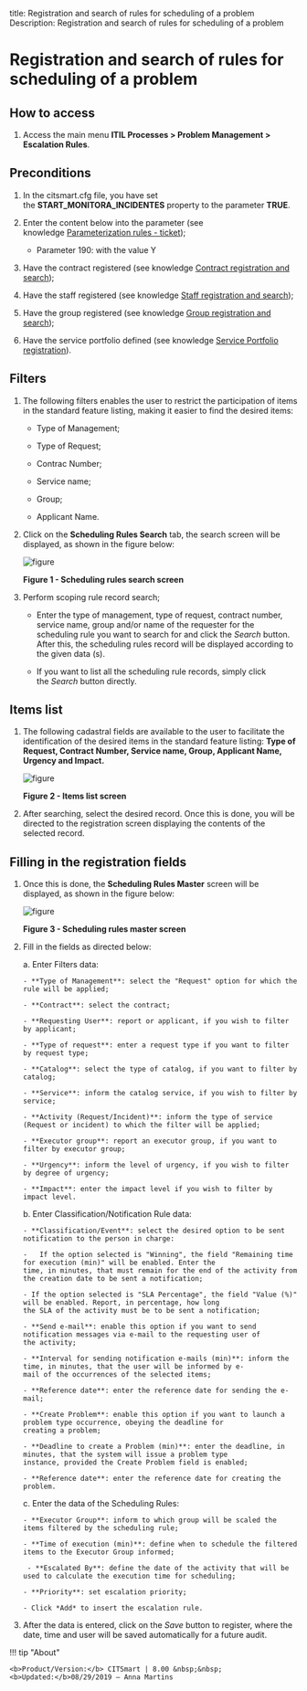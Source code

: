 title: Registration and search of rules for scheduling of a problem
Description: Registration and search of rules for scheduling of a problem

# Registration and search of rules for scheduling of a problem

How to access
-------------

1.  Access the main menu **ITIL Processes > Problem Management > Escalation
    Rules**.

Preconditions
-------------

1.  In the citsmart.cfg file, you have set
    the **START_MONITORA_INCIDENTES** property to the parameter **TRUE**.

2.  Enter the content below into the parameter (see knowledge [Parameterization
    rules - ticket][1]);

    -  Parameter 190: with the value Y

3.  Have the contract registered (see knowledge [Contract registration and
    search][2]);

4.  Have the staff registered (see knowledge [Staff registration and
    search][3]);

5.  Have the group registered (see knowledge [Group registration and
    search][4]);

6.  Have the service portfolio defined (see knowledge [Service Portfolio
    registration][5]).

Filters
-------

1.  The following filters enables the user to restrict the participation of
    items in the standard feature listing, making it easier to find the desired
    items:

    - Type of Management;

    - Type of Request;

    - Contrac Number;

    - Service name;

    - Group;

    - Applicant Name.

2.  Click on the **Scheduling Rules Search** tab, the search screen will be
    displayed, as shown in the figure below:

    ![figure](images/escalation-1.png)

    **Figure 1 - Scheduling rules search screen**

3.  Perform scoping rule record search;

    -   Enter the type of management, type of request, contract number, service
        name, group and/or name of the requester for the scheduling rule you
        want to search for and click the *Search* button. After this, the
        scheduling rules record will be displayed according to the given data
        (s).

    -   If you want to list all the scheduling rule records, simply click
        the *Search* button directly.

Items list
----------

1.  The following cadastral fields are available to the user to facilitate the
    identification of the desired items in the standard feature listing: **Type
    of Request, Contract Number, Service name, Group, Applicant Name,
    Urgency **and** Impact.**

    ![figure](images/escalation-2.png)
   
    **Figure 2 - Items list screen**

2.  After searching, select the desired record. Once this is done, you will be
    directed to the registration screen displaying the contents of the selected
    record.

Filling in the registration fields
----------------------------------

1.  Once this is done, the **Scheduling Rules Master** screen will be displayed,
    as shown in the figure below:

    ![figure](images/escalation-3.png)
   
    **Figure 3 - Scheduling rules master screen**

2.  Fill in the fields as directed below:

    a. Enter Filters data:

        - **Type of Management**: select the "Request" option for which the rule will be applied;

        - **Contract**: select the contract;

        - **Requesting User**: report or applicant, if you wish to filter by applicant;

        - **Type of request**: enter a request type if you want to filter by request type;

        - **Catalog**: select the type of catalog, if you want to filter by catalog;

        - **Service**: inform the catalog service, if you wish to filter by service;

        - **Activity (Request/Incident)**: inform the type of service (Request or incident) to which the filter will be applied;

        - **Executor group**: report an executor group, if you want to filter by executor group;

        - **Urgency**: inform the level of urgency, if you wish to filter by degree of urgency;

        - **Impact**: enter the impact level if you wish to filter by impact level.

    b. Enter Classification/Notification Rule data:

        - **Classification/Event**: select the desired option to be sent notification to the person in charge:

        -   If the option selected is "Winning", the field "Remaining time for execution (min)" will be enabled. Enter the 
        time, in minutes, that must remain for the end of the activity from the creation date to be sent a notification;

        - If the option selected is "SLA Percentage", the field "Value (%)" will be enabled. Report, in percentage, how long 
        the SLA of the activity must be to be sent a notification;

        - **Send e-mail**: enable this option if you want to send notification messages via e-mail to the requesting user of 
        the activity;

        - **Interval for sending notification e-mails (min)**: inform the time, in minutes, that the user will be informed by e-
        mail of the occurrences of the selected items;

        - **Reference date**: enter the reference date for sending the e-mail;

        - **Create Problem**: enable this option if you want to launch a problem type occurrence, obeying the deadline for 
        creating a problem;

        - **Deadline to create a Problem (min)**: enter the deadline, in minutes, that the system will issue a problem type 
        instance, provided the Create Problem field is enabled;

        - **Reference date**: enter the reference date for creating the problem.

    c. Enter the data of the Scheduling Rules:

        - **Executor Group**: inform to which group will be scaled the items filtered by the scheduling rule;

        - **Time of execution (min)**: define when to schedule the filtered items to the Executor Group informed;

         - **Escalated By**: define the date of the activity that will be used to calculate the execution time for scheduling;

        - **Priority**: set escalation priority;

        - Click *Add* to insert the escalation rule.

3.  After the data is entered, click on the *Save* button to register, where the
    date, time and user will be saved automatically for a future audit.


[1]:/en-us/citsmart-platform-7/plataform-administration/parameters-list/parametrizaion-ticket.html
[2]:/en-us/citsmart-platform-7/additional-features/contract-management/use/register-contract.html
[3]:/en-us/citsmart-platform-7/initial-settings/access-settings/user/employee.html
[4]:/en-us/citsmart-platform-7/initial-settings/access-settings/user/group.html
[5]:/en-us/citsmart-platform-7/processes/portfolio-and-catalog/register.html


!!! tip "About"

    <b>Product/Version:</b> CITSmart | 8.00 &nbsp;&nbsp;
    <b>Updated:</b>08/29/2019 – Anna Martins
